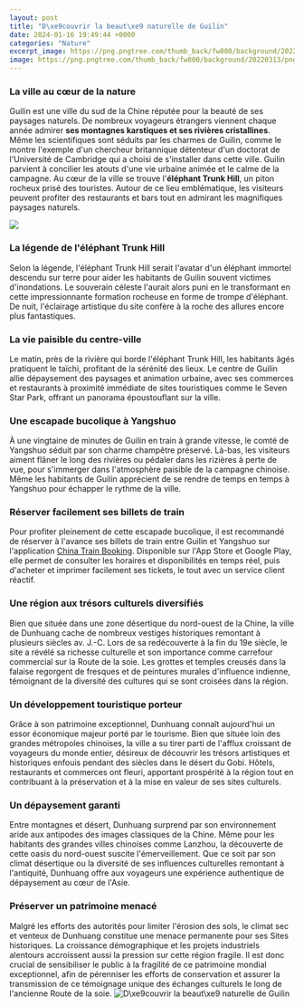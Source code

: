 ```yaml
---
layout: post
title: "D\xe9couvrir la beaut\xe9 naturelle de Guilin"
date: 2024-01-16 19:49:44 +0000
categories: "Nature"
excerpt_image: https://png.pngtree.com/thumb_back/fw800/background/20220313/pngtree-natural-stalactite-of-reed-flute-rock-in-guilin-image_999131.jpg
image: https://png.pngtree.com/thumb_back/fw800/background/20220313/pngtree-natural-stalactite-of-reed-flute-rock-in-guilin-image_999131.jpg
---
```


### La ville au cœur de la nature 
Guilin est une ville du sud de la Chine réputée pour la beauté de ses paysages naturels. De nombreux voyageurs étrangers viennent chaque année admirer **ses montagnes karstiques et ses rivières cristallines**. Même les scientifiques sont séduits par les charmes de Guilin, comme le montre l'exemple d'un chercheur britannique détenteur d'un doctorat de l'Université de Cambridge qui a choisi de s'installer dans cette ville. 
Guilin parvient à concilier les atouts d'une vie urbaine animée et le calme de la campagne. Au cœur de la ville se trouve l'**éléphant Trunk Hill**, un piton rocheux prisé des touristes. Autour de ce lieu emblématique, les visiteurs peuvent profiter des restaurants et bars tout en admirant les magnifiques paysages naturels. 

![](https://images.chinahighlights.com/2014/02/523c20dc7d2643a48194b8b0_cp_659x437.jpg)
### La légende de l'éléphant Trunk Hill
Selon la légende, l'éléphant Trunk Hill serait l'avatar d'un éléphant immortel descendu sur terre pour aider les habitants de Guilin souvent victimes d'inondations. Le souverain céleste l'aurait alors puni en le transformant en cette impressionnante formation rocheuse en forme de trompe d'éléphant. De nuit, l'éclairage artistique du site confère à la roche des allures encore plus fantastiques.
### La vie paisible du centre-ville
Le matin, près de la rivière qui borde l'éléphant Trunk Hill, les habitants âgés pratiquent le taïchi, profitant de la sérénité des lieux. Le centre de Guilin allie dépaysement des paysages et animation urbaine, avec ses commerces et restaurants à proximité immédiate de sites touristiques comme le Seven Star Park, offrant un panorama époustouflant sur la ville.
### Une escapade bucolique à Yangshuo
À une vingtaine de minutes de Guilin en train à grande vitesse, le comté de Yangshuo séduit par son charme champêtre préservé. Là-bas, les visiteurs aiment flâner le long des rivières ou pédaler dans les rizières à perte de vue, pour s'immerger dans l'atmosphère paisible de la campagne chinoise. Même les habitants de Guilin apprécient de se rendre de temps en temps à Yangshuo pour échapper le rythme de la ville.
### Réserver facilement ses billets de train
Pour profiter pleinement de cette escapade bucolique, il est recommandé de réserver à l'avance ses billets de train entre Guilin et Yangshuo sur l'application [China Train Booking](https://pagetimes.github.io/2024-01-10-ubca0-ub124-uc218-uc5d8-ub77c-uc5ec-ud589-uc0dd-ud65c-ube44/). Disponible sur l'App Store et Google Play, elle permet de consulter les horaires et disponibilités en temps réel, puis d'acheter et imprimer facilement ses tickets, le tout avec un service client réactif.
### Une région aux trésors culturels diversifiés 
Bien que située dans une zone désertique du nord-ouest de la Chine, la ville de Dunhuang cache de nombreux vestiges historiques remontant à plusieurs siècles av. J.-C. Lors de sa redécouverte à la fin du 19e siècle, le site a révélé sa richesse culturelle et son importance comme carrefour commercial sur la Route de la soie. Les grottes et temples creusés dans la falaise regorgent de fresques et de peintures murales d'influence indienne, témoignant de la diversité des cultures qui se sont croisées dans la région. 
### Un développement touristique porteur
Grâce à son patrimoine exceptionnel, Dunhuang connaît aujourd'hui un essor économique majeur porté par le tourisme. Bien que située loin des grandes métropoles chinoises, la ville a su tirer parti de l'afflux croissant de voyageurs du monde entier, désireux de découvrir les trésors artistiques et historiques enfouis pendant des siècles dans le désert du Gobi. Hôtels, restaurants et commerces ont fleuri, apportant prospérité à la région tout en contribuant à la préservation et à la mise en valeur de ses sites culturels.
### Un dépaysement garanti
Entre montagnes et désert, Dunhuang surprend par son environnement aride aux antipodes des images classiques de la Chine. Même pour les habitants des grandes villes chinoises comme Lanzhou, la découverte de cette oasis du nord-ouest suscite l'émerveillement. Que ce soit par son climat désertique ou la diversité de ses influences culturelles remontant à l'antiquité, Dunhuang offre aux voyageurs une expérience authentique de dépaysement au cœur de l'Asie.
### Préserver un patrimoine menacé
Malgré les efforts des autorités pour limiter l'érosion des sols, le climat sec et venteux de Dunhuang constitue une menace permanente pour ses Sites historiques. La croissance démographique et les projets industriels alentours accroissent aussi la pression sur cette région fragile. Il est donc crucial de sensibiliser le public à la fragilité de ce patrimoine mondial exceptionnel, afin de pérenniser les efforts de conservation et assurer la transmission de ce témoignage unique des échanges culturels le long de l'ancienne Route de la soie.
![D\xe9couvrir la beaut\xe9 naturelle de Guilin](https://png.pngtree.com/thumb_back/fw800/background/20220313/pngtree-natural-stalactite-of-reed-flute-rock-in-guilin-image_999131.jpg)
